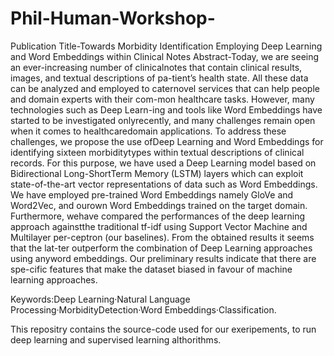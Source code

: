 # Phil-Human-Workshop-
Publication Title-Towards Morbidity Identification Employing Deep Learning and Word Embeddings within Clinical Notes
Abstract-Today,  we  are  seeing  an  ever-increasing  number  of  clinicalnotes that contain clinical results, images, and textual descriptions of pa-tient’s health state. All these data can be analyzed and employed to caternovel services that can help people and domain experts with their com-mon healthcare tasks. However, many technologies such as Deep Learn-ing and tools like Word Embeddings have started to be investigated onlyrecently, and many challenges remain open when it comes to healthcaredomain applications. To address these challenges, we propose the use ofDeep Learning and Word Embeddings for identifying sixteen morbiditytypes  within  textual  descriptions  of  clinical  records. For this purpose, we have used a Deep Learning model based on Bidirectional Long-ShortTerm Memory (LSTM) layers which can exploit state-of-the-art vector representations of data such as Word Embeddings. We have employed pre-trained  Word  Embeddings namely GloVe and Word2Vec,  and  ourown Word Embeddings trained on the target domain. Furthermore, wehave compared the performances of the deep learning approach againstthe traditional tf-idf using Support Vector Machine and Multilayer per-ceptron (our baselines). From the obtained results it seems that the lat-ter outperform the combination of Deep Learning approaches using anyword embeddings. Our preliminary results indicate that there are spe-cific features that make the dataset biased in favour of machine learning approaches.

Keywords:Deep Learning·Natural Language Processing·MorbidityDetection·Word Embeddings·Classification.

This repositry contains the source-code used for our exeripements, to run deep learning and supervised learning althorithms. 
